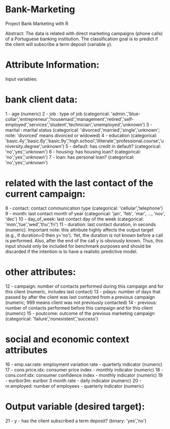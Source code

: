 # Bank-Marketing
Project Bank Marketing with R


Abstract: The data is related with direct marketing campaigns (phone calls) of a Portuguese banking institution. 
          The classification goal is to predict if the client will subscribe a term deposit (variable y).


# Attribute Information:

Input variables:
# bank client data:
  1 - age (numeric)
  2 - job : type of job (categorical: 'admin.','blue-collar','entrepreneur','housemaid','management','retired','self-employed','services','student','technician','unemployed','unknown')
  3 - marital : marital status (categorical: 'divorced','married','single','unknown'; note: 'divorced' means divorced or widowed)
  4 - education (categorical: 'basic.4y','basic.6y','basic.9y','high.school','illiterate','professional.course','university.degree','unknown')
  5 - default: has credit in default? (categorical: 'no','yes','unknown')
  6 - housing: has housing loan? (categorical: 'no','yes','unknown')
  7 - loan: has personal loan? (categorical: 'no','yes','unknown')

# related with the last contact of the current campaign:
  8 - contact: contact communication type (categorical: 'cellular','telephone') 
  9 - month: last contact month of year (categorical: 'jan', 'feb', 'mar', ..., 'nov', 'dec')
  10 - day_of_week: last contact day of the week (categorical: 'mon','tue','wed','thu','fri')
  11 - duration: last contact duration, in seconds (numeric). Important note: this attribute highly affects the output target (e.g., if duration=0 then y='no'). Yet, the duration is not known before a call is performed. Also, after the end of the call y is obviously known. Thus, this input should only be included for benchmark purposes and should be discarded if the intention is to have a realistic predictive model.

# other attributes:
  12 - campaign: number of contacts performed during this campaign and for this client (numeric, includes last contact)
  13 - pdays: number of days that passed by after the client was last contacted from a previous campaign (numeric; 999 means client was not previously contacted)
  14 - previous: number of contacts performed before this campaign and for this client (numeric)
  15 - poutcome: outcome of the previous marketing campaign (categorical: 'failure','nonexistent','success')

# social and economic context attributes
  16 - emp.var.rate: employment variation rate - quarterly indicator (numeric)
  17 - cons.price.idx: consumer price index - monthly indicator (numeric) 
  18 - cons.conf.idx: consumer confidence index - monthly indicator (numeric) 
  19 - euribor3m: euribor 3 month rate - daily indicator (numeric)
  20 - nr.employed: number of employees - quarterly indicator (numeric)

# Output variable (desired target):
  21 - y - has the client subscribed a term deposit? (binary: 'yes','no')
